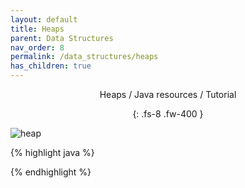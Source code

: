 ```yaml
---
layout: default
title: Heaps
parent: Data Structures
nav_order: 8
permalink: /data_structures/heaps
has_children: true
---
```

<div align="center" markdown="1">
Heaps / Java resources / Tutorial

{: .fs-8 .fw-400 }
</div>

![heap](https://raw.githubusercontent.com/JavaLvivDev/prog-resources/master/resources/heap/has1.png)

{% highlight java %}

{% endhighlight %}